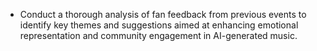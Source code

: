 - Conduct a thorough analysis of fan feedback from previous events to identify key themes and suggestions aimed at enhancing emotional representation and community engagement in AI-generated music.